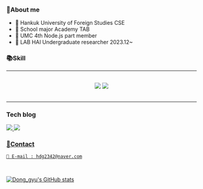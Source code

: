 ### 💬About me
- 🏫 Hankuk University of Foreign Studies CSE
- 🏢 School major Academy TAB
- 🏢 UMC 4th Node.js part member
- 🏢 LAB HAI Undergraduate researcher 2023.12~

### 📚Skill
<hr />
<br />
<div align="center">
  <img src="https://skillicons.dev/icons?i=python,c,java,html,css,javascript" />
  <img src="https://skillicons.dev/icons?i=vscode,github,git,anaconda,pytorch,tensorflow" /><br>
</div>

<br/>
<hr/>

### Tech blog

<a href="https://velog.io/@acadias12"><img src="https://img.shields.io/badge/Velog-20C997?style=flat-round&logo=velog&logoColor=white"/>
<a href="https://hwangdonggyu.github.io/"><img src="https://img.shields.io/badge/githubpages-222222?style=flat-round&logo=githubpages&logoColor=white"/>

### 💬Contact

```
📧 E-mail : hdg2342@naver.com
```

</br>

![Dong_gyu's GitHub stats](https://github-readme-stats.vercel.app/api?username=Hwangdonggyu&show_icons=true&theme=vision-friendly-dark)

